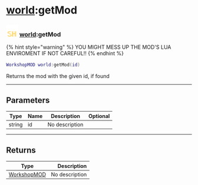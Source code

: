 # [world](../world/README.md):getMod

### <img src="../../.gitbook/assets/shared.png" width="32" height="32" /> [world](../world/README.md):getMod

{% hint style="warning" %} YOU MIGHT MESS UP THE MOD'S LUA ENVIROMENT IF NOT CAREFUL!! {% endhint %}


```lua
WorkshopMOD world:getMod(id)
```

Returns the mod with the given id, if found<br>

-----------------
## Parameters

| Type   | Name | Description | Optional |
| ------ | ---- | ----------- | -------: |
| string | id | No description |   |

-----------------
## Returns

| Type   | Description |
| ------ | ----------: |
| [WorkshopMOD](../workshopmod/README.md) | No description |
